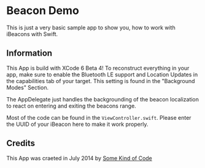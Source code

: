 Beacon Demo
===========

This is just a very basic sample app to show you, how to work with iBeacons with Swift.

Information
-----------

This App is build with XCode 6 Beta 4!
To reconstruct everything in your app, make sure to enable the Bluetooth LE support and Location Updates in the capabilities tab of your target. This setting is found in the "Background Modes" Section.

The AppDelegate just handles the backgrounding of the beacon localization to react on entering and exiting the beacons range.

Most of the code can be found in the `ViewController.swift`.
Please enter the UUID of your iBeacon here to make it work properly.

Credits
-------

This App was craeted in July 2014 by [Some Kind of Code](http://somekindofcode.com)